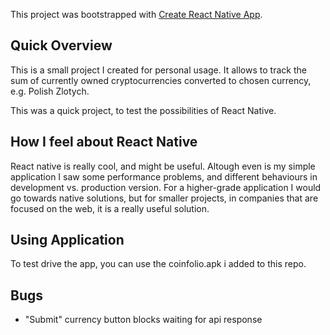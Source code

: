 This project was bootstrapped with [Create React Native App](https://github.com/react-community/create-react-native-app).

## Quick Overview

This is a small project I created for personal usage. It allows to track the sum of currently owned cryptocurrencies converted to chosen currency, e.g. Polish Zlotych.

This was a quick project, to test the possibilities of React Native.

## How I feel about React Native
React native is really cool, and might be useful. Altough even is my simple application I saw some performance problems, and different behaviours in development vs. production version. For a higher-grade application I would go towards native solutions, but for smaller projects, in companies that are focused on the web, it is a really useful solution.

## Using Application
To test drive the app, you can use the coinfolio.apk i added to this repo.

## Bugs
- "Submit" currency button blocks waiting for api response
